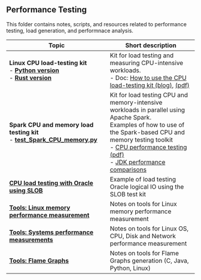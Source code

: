 ## Performance Testing
This folder contains notes, scripts, and resources related to performance testing, load generation, and performnace analysis.

| Topic                                                                                                                                     | Short description
|-------------------------------------------------------------------------------------------------------------------------------------------| -------------------------------------------------------------------------------------
| **Linux CPU load-testing kit**<br/>- [**Python version**](Test_CPU_parallel_Python)<br/>- [**Rust version**](Test_CPU_parallel_Rust)<br/> | Kit for load testing and measuring CPU-intensive workloads.<br/> - Doc: [How to use the CPU load-testing kit (blog)](https://db-blog.web.cern.ch/node/189), [(pdf)](https://canali.web.cern.ch/docs/CPU_Load_Testing_Database_Servers_April2023.pdf)
| **Spark CPU and memory load testing kit**<br/>- [**test_Spark_CPU_memory.py**](Spark_CPU_memory_load_testkit)                             | Kit for load testing CPU and memory-intensive workloads in parallel using Apache Spark. <br/> Examples of how to use of the Spark-based CPU and memory testing toolkit <br/>- [CPU performance testing (pdf)](https://canali.web.cern.ch/docs/Spark_CPU_and_memory_load_testing_HDP6_RAC55_May2023.pdf) <br/>- [JDK performance comparisons](Spark_CPU_memory_load_testkit/Test_JDKs) 
| [**CPU load testing with Oracle using SLOB**](Oracle_load_testing_with_SLOB)                                                              | Example of load testing Oracle logical IO using the SLOB test kit
| [**Tools: Linux memory performance measurement**](Tools_Linux_Memory_Perf_Measure.md)                                                   | Notes on tools for Linux memory performance measurement
| [**Tools: Systems performance measurements**](Tools_Linux_OS_CPU_Disk_Network.md)                                                         | Notes on tools for Linux OS, CPU, Disk and Network performance measurement
| [**Tools: Flame Graphs**](Tools_FlameGraphs.md)                                                                                          | Notes on tools for Flame Graphs generation (C, Java, Python, Linux)